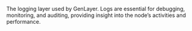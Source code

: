 The logging layer used by GenLayer. Logs are essential for debugging, monitoring, and auditing, providing insight into the node’s activities and performance.
